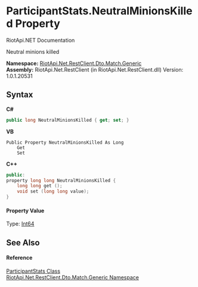 # ParticipantStats.NeutralMinionsKilled Property 
RiotApi.NET Documentation 

Neutral minions killed

**Namespace:**&nbsp;<a href="f4767f78-ec21-8fc9-5619-34d53bfe8e2e">RiotApi.Net.RestClient.Dto.Match.Generic</a><br />**Assembly:**&nbsp;RiotApi.Net.RestClient (in RiotApi.Net.RestClient.dll) Version: 1.0.1.20531

## Syntax

**C#**<br />
``` C#
public long NeutralMinionsKilled { get; set; }
```

**VB**<br />
``` VB
Public Property NeutralMinionsKilled As Long
	Get
	Set
```

**C++**<br />
``` C++
public:
property long long NeutralMinionsKilled {
	long long get ();
	void set (long long value);
}
```


#### Property Value
Type: <a href="http://msdn2.microsoft.com/en-us/library/6yy583ek" target="_blank">Int64</a>

## See Also


#### Reference
<a href="6cf2da61-4838-9779-c9d7-28ca3301a6e2">ParticipantStats Class</a><br /><a href="f4767f78-ec21-8fc9-5619-34d53bfe8e2e">RiotApi.Net.RestClient.Dto.Match.Generic Namespace</a><br />